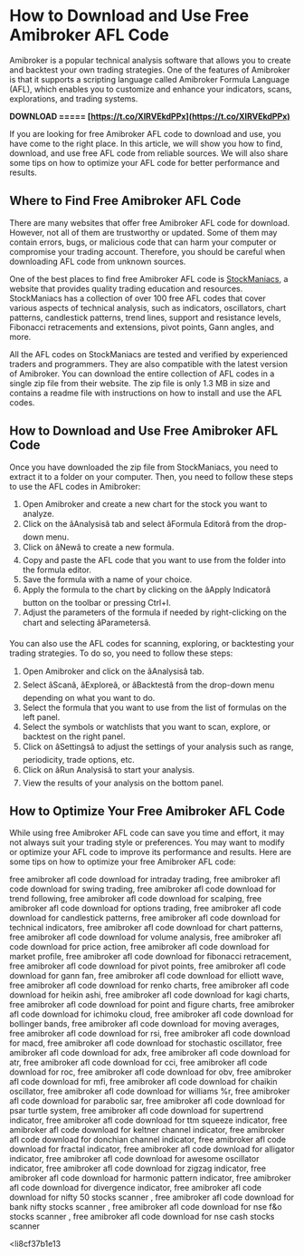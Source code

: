 
 
# How to Download and Use Free Amibroker AFL Code
 
Amibroker is a popular technical analysis software that allows you to create and backtest your own trading strategies. One of the features of Amibroker is that it supports a scripting language called Amibroker Formula Language (AFL), which enables you to customize and enhance your indicators, scans, explorations, and trading systems.
 
**DOWNLOAD ===== [https://t.co/XIRVEkdPPx](https://t.co/XIRVEkdPPx)**


 
If you are looking for free Amibroker AFL code to download and use, you have come to the right place. In this article, we will show you how to find, download, and use free AFL code from reliable sources. We will also share some tips on how to optimize your AFL code for better performance and results.
 
## Where to Find Free Amibroker AFL Code
 
There are many websites that offer free Amibroker AFL code for download. However, not all of them are trustworthy or updated. Some of them may contain errors, bugs, or malicious code that can harm your computer or compromise your trading account. Therefore, you should be careful when downloading AFL code from unknown sources.
 
One of the best places to find free Amibroker AFL code is [StockManiacs](https://www.stockmaniacs.net/100-free-our-1-3-mb-collection-of-amibroker-afl-download/), a website that provides quality trading education and resources. StockManiacs has a collection of over 100 free AFL codes that cover various aspects of technical analysis, such as indicators, oscillators, chart patterns, candlestick patterns, trend lines, support and resistance levels, Fibonacci retracements and extensions, pivot points, Gann angles, and more.
 
All the AFL codes on StockManiacs are tested and verified by experienced traders and programmers. They are also compatible with the latest version of Amibroker. You can download the entire collection of AFL codes in a single zip file from their website. The zip file is only 1.3 MB in size and contains a readme file with instructions on how to install and use the AFL codes.
 
## How to Download and Use Free Amibroker AFL Code
 
Once you have downloaded the zip file from StockManiacs, you need to extract it to a folder on your computer. Then, you need to follow these steps to use the AFL codes in Amibroker:
 
1. Open Amibroker and create a new chart for the stock you want to analyze.
2. Click on the âAnalysisâ tab and select âFormula Editorâ from the drop-down menu.
3. Click on âNewâ to create a new formula.
4. Copy and paste the AFL code that you want to use from the folder into the formula editor.
5. Save the formula with a name of your choice.
6. Apply the formula to the chart by clicking on the âApply Indicatorâ button on the toolbar or pressing Ctrl+I.
7. Adjust the parameters of the formula if needed by right-clicking on the chart and selecting âParametersâ.

You can also use the AFL codes for scanning, exploring, or backtesting your trading strategies. To do so, you need to follow these steps:

1. Open Amibroker and click on the âAnalysisâ tab.
2. Select âScanâ, âExploreâ, or âBacktestâ from the drop-down menu depending on what you want to do.
3. Select the formula that you want to use from the list of formulas on the left panel.
4. Select the symbols or watchlists that you want to scan, explore, or backtest on the right panel.
5. Click on âSettingsâ to adjust the settings of your analysis such as range, periodicity, trade options, etc.
6. Click on âRun Analysisâ to start your analysis.
7. View the results of your analysis on the bottom panel.

## How to Optimize Your Free Amibroker AFL Code
 
While using free Amibroker AFL code can save you time and effort, it may not always suit your trading style or preferences. You may want to modify or optimize your AFL code to improve its performance and results. Here are some tips on how to optimize your free Amibroker AFL code:
 
free amibroker afl code download for intraday trading,  free amibroker afl code download for swing trading,  free amibroker afl code download for trend following,  free amibroker afl code download for scalping,  free amibroker afl code download for options trading,  free amibroker afl code download for candlestick patterns,  free amibroker afl code download for technical indicators,  free amibroker afl code download for chart patterns,  free amibroker afl code download for volume analysis,  free amibroker afl code download for price action,  free amibroker afl code download for market profile,  free amibroker afl code download for fibonacci retracement,  free amibroker afl code download for pivot points,  free amibroker afl code download for gann fan,  free amibroker afl code download for elliott wave,  free amibroker afl code download for renko charts,  free amibroker afl code download for heikin ashi,  free amibroker afl code download for kagi charts,  free amibroker afl code download for point and figure charts,  free amibroker afl code download for ichimoku cloud,  free amibroker afl code download for bollinger bands,  free amibroker afl code download for moving averages,  free amibroker afl code download for rsi,  free amibroker afl code download for macd,  free amibroker afl code download for stochastic oscillator,  free amibroker afl code download for adx,  free amibroker afl code download for atr,  free amibroker afl code download for cci,  free amibroker afl code download for roc,  free amibroker afl code download for obv,  free amibroker afl code download for mfi,  free amibroker afl code download for chaikin oscillator,  free amibroker afl code download for williams %r,  free amibroker afl code download for parabolic sar,  free amibroker afl code download for psar turtle system,  free amibroker afl code download for supertrend indicator,  free amibroker afl code download for ttm squeeze indicator,  free amibroker afl code download for keltner channel indicator,  free amibroker afl code download for donchian channel indicator,  free amibroker afl code download for fractal indicator,  free amibroker afl code download for alligator indicator,  free amibroker afl code download for awesome oscillator indicator,  free amibroker afl code download for zigzag indicator,  free amibroker afl code download for harmonic pattern indicator,  free amibroker afl code download for divergence indicator,  free amibroker afl code download for nifty 50 stocks scanner ,  free amibroker afl code download for bank nifty stocks scanner ,  free amibroker afl code download for nse f&o stocks scanner ,  free amibroker afl code download for nse cash stocks scanner

<li8cf37b1e13


